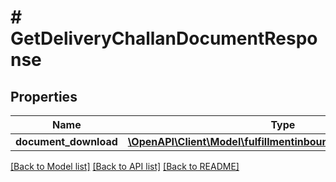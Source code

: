 # # GetDeliveryChallanDocumentResponse

## Properties

Name | Type | Description | Notes
------------ | ------------- | ------------- | -------------
**document_download** | [**\OpenAPI\Client\Model\fulfillmentinbound\DocumentDownload**](DocumentDownload.md) |  |

[[Back to Model list]](../../README.md#models) [[Back to API list]](../../README.md#endpoints) [[Back to README]](../../README.md)
